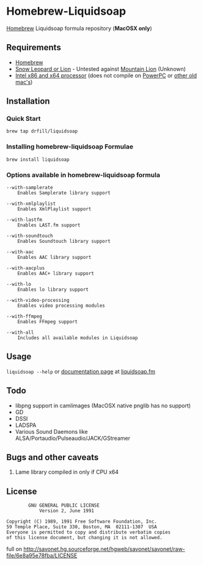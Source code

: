 # Homebrew-Liquidsoap

[Homebrew][homebrewhome] Liquidsoap formula repository (**MacOSX only**)

## Requirements

* [Homebrew][homebrew]
* [Snow Leopard or Lion][apple] - Untested against [Mountain Lion][mountainlion] (Unknown)
* [Intel x86 and x64 processor][intel] (does not compile on [PowerPC][ppc] or [other old mac's][oldmacs])

## Installation

### Quick Start

`brew tap drfill/liquidsoap`

### Installing homebrew-liquidsoap Formulae

`brew install liquidsoap`

### Options available in homebrew-liquidsoap formula

	--with-samplerate
		Enables Samplerate library support

	--with-xmlplaylist
		Enables XmlPlaylist support

	--with-lastfm
		Enables LAST.fm support

	--with-soundtouch
		Enables Soundtouch library support

	--with-aac
		Enables AAC library support

	--with-aacplus
		Enables AAC+ library support

	--with-lo
		Enables lo library support

	--with-video-processing
		Enables video processing modules

	--with-ffmpeg
		Enables FFmpeg support

	--with-all
		Includes all available modules in Liquidsoap

## Usage

`liquidsoap --help` or [documentation page][docs] at [liquidsoap.fm](http://liquidsoap.fm)

## Todo

* libpng support in camlimages (MacOSX native pnglib has no support)
* GD
* DSSI
* LADSPA
* Various Sound Daemons like ALSA/Portaudio/Pulseaudio/JACK/GStreamer

## Bugs and other caveats

1. Lame library compiled in only if CPU x64

## License

			GNU GENERAL PUBLIC LICENSE
				Version 2, June 1991
			
	Copyright (C) 1989, 1991 Free Software Foundation, Inc.
	59 Temple Place, Suite 330, Boston, MA  02111-1307  USA
	Everyone is permitted to copy and distribute verbatim copies
	of this license document, but changing it is not allowed.

full on http://savonet.hg.sourceforge.net/hgweb/savonet/savonet/raw-file/6e8a95e78fba/LICENSE


[homebrewhome]:http://mxcl.github.com/homebrew/
[homebrew]:https://github.com/mxcl/homebrew/wiki/installation
[mountainlion]:http://www.apple.com/macosx/mountain-lion/
[apple]:http://apple.com
[intel]:http://intel.com
[ppc]:https://www-01.ibm.com/chips/techlib/techlib.nsf/products/PowerPC
[oldmacs]:http://myoldmac.net/cgi-data/gal/index.php
[docs]:http://liquidsoap.fm/doc-1.0.0/documentation.html